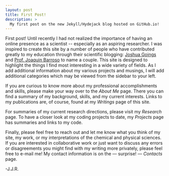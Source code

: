```yaml
---
layout: post
title: First Post!
description: >
  My first post on the new Jekyll/Hydejack blog hosted on GitHub.io!
---
```

First post! Until recently I had not realized the importance of having an online presence as a scientist -- especially as an aspiring researcher. I was inspired to create this site by a number of people who have contributed greatly to my education through their scientific blogging: <a href="http://joshuagoings.com">Joshua Goings</a> and <a href="https://joaquinbarroso.com" target="_blank" rel="noopener">Prof. Joaquin Barroso</a> to name a couple. This site is designed to highlight the things I find most interesting in a wide variety of fields. As I add additional information about my various projects and musings, I will add additional categories which may be viewed from the sidebar to your left.

If you are curious to know more about my professional accomplishments and skills, please make your way over to the *About Me* page. There you can find a summary of my background, skills, and my current interests. Links to my publications are, of course, found at my *Writings* page of this site.

For summaries of my current research directions, please visit my *Research* page. To have a closer look at my coding projects to date, my *Projects* page has summaries and links to my code.

Finally, please feel free to reach out and let me know what you think of my site, my work, or my interpretations of the chemical and physical sciences. If you are interested in collaborative work or just want to discuss any errors or disagreements you might find with my writing more privately, please feel free to e-mail me! My contact information is on the &mdash; surprise! &mdash; *Contacts* page.

-J.J.R.
